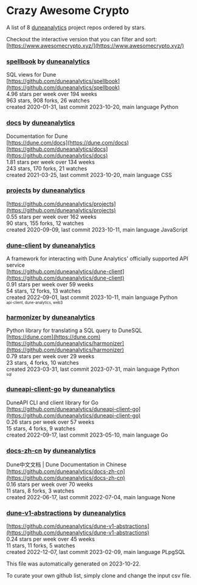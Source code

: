 # Crazy Awesome Crypto
A list of 8 [duneanalytics](https://github.com/duneanalytics) project repos ordered by stars.  

Checkout the interactive version that you can filter and sort: 
[https://www.awesomecrypto.xyz/](https://www.awesomecrypto.xyz/)  


### [spellbook](https://github.com/duneanalytics/spellbook) by [duneanalytics](https://github.com/duneanalytics)  
SQL views for Dune  
[https://github.com/duneanalytics/spellbook](https://github.com/duneanalytics/spellbook)  
4.96 stars per week over 194 weeks  
963 stars, 908 forks, 26 watches  
created 2020-01-31, last commit 2023-10-20, main language Python  


### [docs](https://github.com/duneanalytics/docs) by [duneanalytics](https://github.com/duneanalytics)  
Documentation for Dune  
[https://dune.com/docs](https://dune.com/docs)  
[https://github.com/duneanalytics/docs](https://github.com/duneanalytics/docs)  
1.81 stars per week over 134 weeks  
243 stars, 170 forks, 21 watches  
created 2021-03-25, last commit 2023-10-20, main language CSS  


### [projects](https://github.com/duneanalytics/projects) by [duneanalytics](https://github.com/duneanalytics)  
  
[https://github.com/duneanalytics/projects](https://github.com/duneanalytics/projects)  
0.55 stars per week over 162 weeks  
90 stars, 155 forks, 12 watches  
created 2020-09-09, last commit 2023-10-11, main language JavaScript  


### [dune-client](https://github.com/duneanalytics/dune-client) by [duneanalytics](https://github.com/duneanalytics)  
A framework for interacting with Dune Analytics' officially supported API service  
[https://github.com/duneanalytics/dune-client](https://github.com/duneanalytics/dune-client)  
0.91 stars per week over 59 weeks  
54 stars, 12 forks, 13 watches  
created 2022-09-01, last commit 2023-10-11, main language Python  
<sub><sup>api-client, dune-analytics, web3</sup></sub>


### [harmonizer](https://github.com/duneanalytics/harmonizer) by [duneanalytics](https://github.com/duneanalytics)  
Python library for translating a SQL query to DuneSQL  
[https://dune.com](https://dune.com)  
[https://github.com/duneanalytics/harmonizer](https://github.com/duneanalytics/harmonizer)  
0.79 stars per week over 29 weeks  
23 stars, 4 forks, 10 watches  
created 2023-03-31, last commit 2023-07-31, main language Python  
<sub><sup>sql</sup></sub>


### [duneapi-client-go](https://github.com/duneanalytics/duneapi-client-go) by [duneanalytics](https://github.com/duneanalytics)  
DuneAPI CLI and client library for Go  
[https://github.com/duneanalytics/duneapi-client-go](https://github.com/duneanalytics/duneapi-client-go)  
0.26 stars per week over 57 weeks  
15 stars, 4 forks, 9 watches  
created 2022-09-17, last commit 2023-05-10, main language Go  


### [docs-zh-cn](https://github.com/duneanalytics/docs-zh-cn) by [duneanalytics](https://github.com/duneanalytics)  
Dune中文文档 | Dune Documentation in Chinese  
[https://github.com/duneanalytics/docs-zh-cn](https://github.com/duneanalytics/docs-zh-cn)  
0.16 stars per week over 70 weeks  
11 stars, 8 forks, 3 watches  
created 2022-06-17, last commit 2022-07-04, main language None  


### [dune-v1-abstractions](https://github.com/duneanalytics/dune-v1-abstractions) by [duneanalytics](https://github.com/duneanalytics)  
  
[https://github.com/duneanalytics/dune-v1-abstractions](https://github.com/duneanalytics/dune-v1-abstractions)  
0.24 stars per week over 45 weeks  
11 stars, 11 forks, 5 watches  
created 2022-12-07, last commit 2023-02-09, main language PLpgSQL  


This file was automatically generated on 2023-10-22.  

To curate your own github list, simply clone and change the input csv file.  